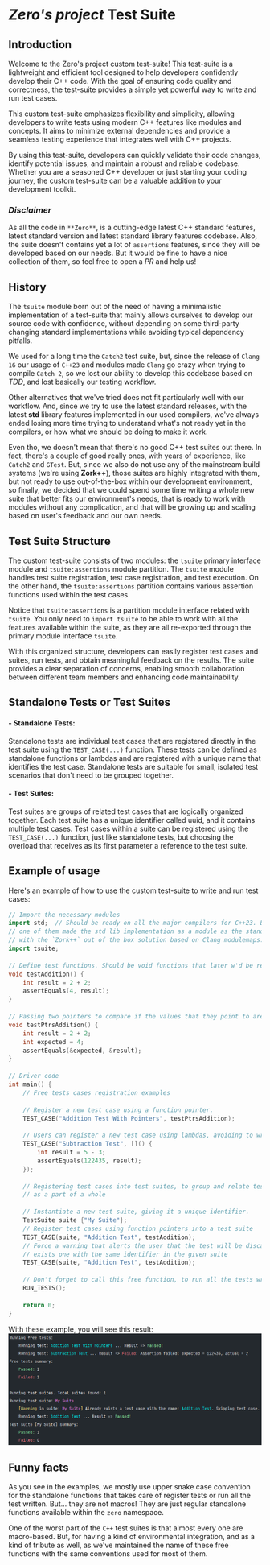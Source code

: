 #  *Zero's project* **Test Suite**

## **Introduction**

Welcome to the Zero's project custom test-suite! This test-suite is a lightweight and efficient tool designed to help developers confidently develop their C++ code. With the goal of ensuring code quality and correctness, the test-suite provides a simple yet powerful way to write and run test cases.

This custom test-suite emphasizes flexibility and simplicity, allowing developers to write tests using modern C++ features
like modules and concepts. It aims to minimize external dependencies and provide a seamless testing experience that integrates
well with C++ projects.

By using this test-suite, developers can quickly validate their code changes, identify potential issues, and maintain a robust and reliable codebase.
Whether you are a seasoned C++ developer or just starting your coding journey, the custom test-suite can be a valuable addition to your development toolkit.

### *Disclaimer*

As all the code in `**Zero**`, is a cutting-edge latest C++ standard features, latest standard version
and latest standard library features codebase. Also, the suite doesn't contains yet a lot of `assertions`
features, since they will be developed based on our needs. But it would be fine to have a nice collection of
them, so feel free to open a *PR* and help us!

## **History**

The `tsuite` module born out of the need of having a minimalistic implementation of a test-suite 
that mainly allows ourselves to develop our source code with confidence, without depending on some
third-party changing standard implementations while avoiding typical dependency pitfalls.

We used for a long time the `Catch2` test suite, but, since the release of `Clang 16` our usage of
`C++23` and modules made `Clang` go crazy when trying to compile `Catch 2`, so we lost our ability to
develop this codebase based on *TDD*, and lost basically our testing workflow.

Other alternatives that we've tried does not fit particularly well with our workflow. And, since we try
to use the latest standard releases, with the latest **std** library features implemented in our used
compilers, we've always ended losing more time trying to understand what's not ready yet in the compilers,
or how what we should be doing to make it work. 

Even tho, we doesn't mean that there's no good C++ test suites out there. In fact, there's a couple of
good really ones, with years of experience, like `Catch2` and `GTest`. But, since we also do not use any of
the mainstream build systems (we're using **Zork++**), those suites are highly integrated with them, but not
ready to use out-of-the-box within our development environment, so finally, we decided that we could spend
some time writing a whole new suite that better fits our environment's needs, that is ready to work with modules
without any complication, and that will be growing up and scaling based on user's feedback and our own needs.

## **Test Suite Structure**
The custom test-suite consists of two modules: the `tsuite` primary interface module and `tsuite:assertions` module partition.
The `tsuite` module handles test suite registration, test case registration, and test execution.
On the other hand, the `tsuite:assertions` partition contains various assertion functions used within the test cases.

Notice that `tsuite:assertions` is a partition module interface related with `tsuite`. You only need to
`import tsuite` to be able to work with all the features available within the suite, as they are all
re-exported through the primary module interface `tsuite`. 

With this organized structure, developers can easily register test cases and suites, run tests, and obtain meaningful feedback on the results. The suite provides a clear separation of concerns, enabling smooth collaboration between different team members and enhancing code maintainability.

##  **Standalone Tests or Test Suites**

#### - **Standalone Tests**:
Standalone tests are individual test cases that are registered directly in the test suite using the `TEST_CASE(...)` function.
These tests can be defined as standalone functions or lambdas and are registered with a unique name that identifies the test case.
Standalone tests are suitable for small, isolated test scenarios that don't need to be grouped together.

#### - **Test Suites**:
Test suites are groups of related test cases that are logically organized together.
Each test suite has a unique identifier called uuid, and it contains multiple test cases.
Test cases within a suite can be registered using the `TEST_CASE(...)` function,
just like standalone tests, but choosing the overload that receives as its first parameter
a reference to the test suite.

## **Example of usage**

Here's an example of how to use the custom test-suite to write and run test cases:

```c++
// Import the necessary modules
import std;  // Should be ready on all the major compilers for C++23. But until this date, any
// one of them made the std lib implementation as a module as the standard mandates, so we are working
// with the `Zork++` out of the box solution based on Clang modulemaps.
import tsuite;

// Define test functions. Should be void functions that later w'd be registered in a suite.
void testAddition() {
    int result = 2 + 2;
    assertEquals(4, result);
}

// Passing two pointers to compare if the values that they point to are equals
void testPtrsAddition() {
    int result = 2 + 2;
    int expected = 4;
    assertEquals(&expected, &result);
}

// Driver code
int main() {
    // Free tests cases registration examples
    
    // Register a new test case using a function pointer.
    TEST_CASE("Addition Test With Pointers", testPtrsAddition);
    
    // Users can register a new test case using lambdas, avoiding to write standalone functions
    TEST_CASE("Subtraction Test", []() {
        int result = 5 - 3;
        assertEquals(122435, result);
    });
    
    // Registering test cases into test suites, to group and relate tests that makes sense to exists
    // as a part of a whole
    
    // Instantiate a new test suite, giving it a unique identifier.
    TestSuite suite {"My Suite"};
    // Register test cases using function pointers into a test suite
    TEST_CASE(suite, "Addition Test", testAddition);
    // Force a warning that alerts the user that the test will be discarded, since already
    // exists one with the same identifier in the given suite
    TEST_CASE(suite, "Addition Test", testAddition);
    
    // Don't forget to call this free function, to run all the tests written!
    RUN_TESTS();

    return 0;
}
```

With these example, you will see this result:
![img.png](../../assets/tsuite_results.png)

## Funny facts

As you see in the examples, we mostly use upper snake case convention for the standalone functions
that takes care of register tests or run all the test written. But... they are not macros!
They are just regular standalone functions available within the `zero` namespace.

One of the worst part of the `C++` test suites is that almost every one are macro-based.
But, for having a kind of environmental integration, and as a kind of tribute as well,
as we've maintained the name of these free functions with the same conventions used for
most of them.
